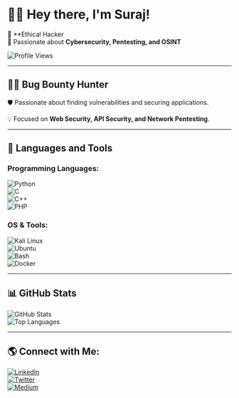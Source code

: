 # 👨‍💻 Hey there, I'm Suraj!  

🚀 **Ethical Hacker  
🔎 Passionate about **Cybersecurity, Pentesting, and OSINT**  

![Profile Views](https://komarev.com/ghpvc/?username=Prrrimee&color=blue)

---

## 🏴‍☠️ Bug Bounty Hunter  
🛡️ Passionate about finding vulnerabilities and securing applications. 

💡 Focused on **Web Security, API Security, and Network Pentesting**.  

---

## 🚀 Languages and Tools  

### Programming Languages:  
![Python](https://img.shields.io/badge/Python-3776AB?style=flat&logo=python&logoColor=white)  
![C](https://img.shields.io/badge/C-00599C?style=flat&logo=c&logoColor=white)  
![C++](https://img.shields.io/badge/C++-00599C?style=flat&logo=c%2B%2B&logoColor=white)  
![PHP](https://img.shields.io/badge/PHP-777BB4?style=flat&logo=php&logoColor=white)  

### OS & Tools:  
![Kali Linux](https://img.shields.io/badge/Kali_Linux-557C94?style=flat&logo=kalilinux&logoColor=white)  
![Ubuntu](https://img.shields.io/badge/Ubuntu-E95420?style=flat&logo=ubuntu&logoColor=white)  
![Bash](https://img.shields.io/badge/Bash-4EAA25?style=flat&logo=gnu-bash&logoColor=white)  
![Docker](https://img.shields.io/badge/Docker-2496ED?style=flat&logo=docker&logoColor=white)  

---


## 📊 GitHub Stats  
![GitHub Stats](https://github-readme-stats.vercel.app/api?username=Prrrimee&show_icons=true&theme=dark)  
![Top Languages](https://github-readme-stats.vercel.app/api/top-langs/?username=Prrrimee&layout=compact&theme=dark)  

---

## 🌎 Connect with Me:  
[![LinkedIn](https://img.shields.io/badge/LinkedIn-SurajBarman-blue?style=flat&logo=linkedin)](https://www.linkedin.com/in/suraj-barman-0107722bb)  
[![Twitter](https://img.shields.io/badge/Twitter-%40surajbarma4684-blue?style=flat&logo=twitter)](https://twitter.com/surajbarma4684)  
[![Medium](https://img.shields.io/badge/Medium-%40suraj404-black?style=flat&logo=medium)](https://medium.com/@suraj404)  
